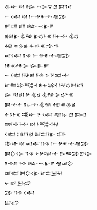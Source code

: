 <div class='block'>
<div class='line'>𒊮𒁍 𒊭 𒈗 𒁁𒉌𒐊 𒇻 𒁕𒀀𒁀</div>
<div class='line'>𒀸 𒌋𒅗 𒊭 𒁹𒀸𒋩𒀭𒋾𒆷𒁉</div>
<div class='line'>𒂍 𒋬 𒋗𒈫 𒈗 𒁁𒉌𒐊</div>
<div class='line'>𒂊𒇻𒉌 𒆬𒄀 𒉌𒌓𒈨𒌍 𒀀𒉡𒋾 𒆬𒌓</div>
<div class='line'>𒅇 𒌑𒁲𒂊 𒅆𒂟𒈨𒌍 𒄠𒈥</div>
<div class='line'>𒀜𒌋𒅗 𒀀𒈾 𒁹𒀸𒋩𒀭𒋾𒆷𒁉</div>
<div class='line'>𒁹𒀭𒊺𒍦𒀭𒉌 𒇽𒃲𒂍</div>
<div class='line'>𒀸 𒌋𒅗 𒀀𒄩𒅖 𒀀𒈾 𒆳 𒃻𒉈𒋾</div>
<div class='line'>𒄿𒍣𒁉𒅋 𒀭𒉡𒋆 𒁹𒄷𒌓𒁕𒅀</div>
<div class='line'>𒇽 𒊑𒂊𒋙 𒃻 𒆬𒌓 𒆬𒄀 𒉌𒌓𒈨𒌍</div>
<div class='line'>𒀉𒋾𒅆 𒀀𒉡𒋾 𒆬𒄀 𒅇 𒌑𒁲𒂊</div>
<div class='line'>𒅆𒂟𒈨𒌍 𒃮𒁍 𒃻 𒌋𒅗 𒆷𒀀𒉡 𒇻 𒁕𒀊</div>
<div class='line'>𒇷𒈾𒀀𒋾 𒊭 𒈨𒅋𒄷</div>
<div class='line'>𒌋𒅗 𒋡𒊏𒀀𒋼 𒆏𒉺𒀀𒉌 𒍏𒈨</div>
<div class='line'>𒄠𒈥 𒊭 𒀜𒅗 𒀀𒈾 𒁹𒀸𒋩𒀭𒋾𒆷𒁉</div>
<div class='line'>𒀉𒁷𒌋𒉌 𒀀𒈾 𒆳 𒃻𒉈𒋾 𒄿𒍣𒁉𒇻𒌋𒉌</div>
<div class='line'>𒀀𒈾𒆪 𒀀𒈾 𒈗 𒁁𒉌𒐊 𒆷𒀜𒁷</div>
<div class='line'>𒀜𒅗 𒀉𒁷𒌋𒉌 𒄿𒉺𒅁𒊑</div>
<div class='line'>𒉡 𒊭 𒌨𒈤</div>
<div class='line'>𒁉 𒀀𒈾 𒌋𒅗</div>
<div class='line'>𒌨𒈤</div>
</div>